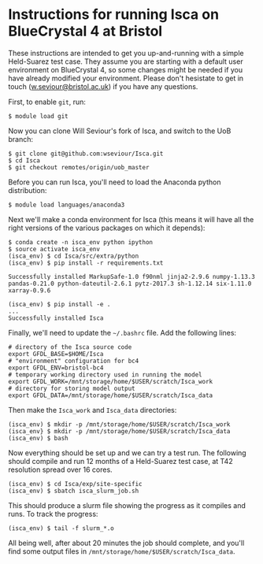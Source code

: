 
# Instructions for running Isca on BlueCrystal 4 at Bristol

These instructions are intended to get you up-and-running with a simple Held-Suarez test case. They assume you are starting with a default user environment on BlueCrystal 4, so some changes might be needed if you have already modified your environment. Please don't hesistate to get in touch (w.seviour@bristol.ac.uk) if you have any questions.

First, to enable `git`, run:

```{bash}
$ module load git
```

Now you can clone Will Seviour's fork of Isca, and switch to the UoB branch:

```{bash}
$ git clone git@github.com:wseviour/Isca.git
$ cd Isca
$ git checkout remotes/origin/uob_master
```

Before you can run Isca, you'll need to load the Anaconda python distribution:

```{bash}
$ module load languages/anaconda3
```

Next we'll make a conda environment for Isca (this means it will have all the right versions of the various packages on which it depends):

```{bash}
$ conda create -n isca_env python ipython
$ source activate isca_env
(isca_env) $ cd Isca/src/extra/python
(isca_env) $ pip install -r requirements.txt

Successfully installed MarkupSafe-1.0 f90nml jinja2-2.9.6 numpy-1.13.3 pandas-0.21.0 python-dateutil-2.6.1 pytz-2017.3 sh-1.12.14 six-1.11.0 xarray-0.9.6

(isca_env) $ pip install -e .
...
Successfully installed Isca
```

Finally, we'll need to update the `~/.bashrc` file. Add the following lines:

```{bash}
# directory of the Isca source code
export GFDL_BASE=$HOME/Isca
# "environment" configuration for bc4
export GFDL_ENV=bristol-bc4
# temporary working directory used in running the model
export GFDL_WORK=/mnt/storage/home/$USER/scratch/Isca_work
# directory for storing model output
export GFDL_DATA=/mnt/storage/home/$USER/scratch/Isca_data
```

Then make the `Isca_work` and `Isca_data` directories:

```{bash}
(isca_env) $ mkdir -p /mnt/storage/home/$USER/scratch/Isca_work
(isca_env} $ mkdir -p /mnt/storage/home/$USER/scratch/Isca_data
(isca_env) $ bash
```
Now everything should be set up and we can try a test run. The following should compile and run 12 months of a Held-Suarez test case, at T42 resolution spread over 16 cores. 

```{bash}
(isca_env) $ cd Isca/exp/site-specific
(isca_env) $ sbatch isca_slurm_job.sh
```

This should produce a slurm file showing the progress as it compiles and runs. To track the progress:

```{bash}
(isca_env) $ tail -f slurm_*.o
```

All being well, after about 20 minutes the job should complete, and you'll find some output files in `/mnt/storage/home/$USER/scratch/Isca_data`.